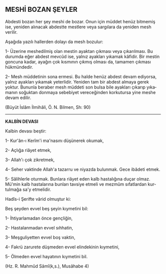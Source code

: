 ## MESHİ BOZAN ŞEYLER

Abdesti bozan her şey meshi de bozar. Onun için müddet henüz bitme­miş ise, yeniden alınacak abdestte mestlere veya sargılara da yeniden mesh verilir.

Aşağıda yazılı hallerden dolayı da mesh bozulur:

1- Üzerine meshedilmiş olan mestin ayaktan çıkması veya çıkarılması. Bu durumda eğer abdest mevcûd ise, yalnız ayakları yıkamak kâfidir. Bir mestin goncuna kadar, ayağın çok kısmının çıkmış olması da, tamamen çık­ması hükmündedir.

2- Mesh müddetinin sona ermesi. Bu halde henüz abdest devam ediyor­sa, yalnız ayakları yıkamak yeterlidir. Yeniden tam bir abdest almaya gerek yoktur. Bununla beraber mesh müddeti son bulsa bile ayakları çıkarıp yıka­manın soğuktan donmaya sebebiyet vereceğinden korkutursa yine meshe devam edilir.

(Büyüt İslâm İlmihâli, Ö. N. Bilmen, Sh: 90)

<hr>

**KALBİN DEVASI**

Kalbin devası beştir:

1- Kur'ân-ı Kerîm'i ma'nasını düşünerek okumak,

2- Açlığa riâyet etmek,

3- Allah'ı çok zikretmek,

4- Seher vaktinde Allah'a tazarru ve niyazda bulunmak. Gece ibâdeti et­mek.

5- Sâlihlerle oturmak. Bunlara riâyet eden kalb hastalığına duçar olmaz. Mü'min kalb hastalarına bunları tavsiye etmeli ve mezmûm sıfatlardan kur­tulmağa sa'y etmelidir.

Hadîs-i Şerifte vârid olmuştur ki:

Beş şeyden evvel beş şeyin kıymetini bil:

1- İhtiyarlamadan önce gençliğin,

2- Hastalanmadan evvel sıhhatin,

3- Meşguliyetten evvel boş vaktin,

4- Fakrü zarurete düşmeden evvel elindekinin kıymetini,

5- Ölmeden evvel hayatının kıymetini bil.

(Hz. R. Mahmûd Sâmî(k,s.), Musâhabe 4)
